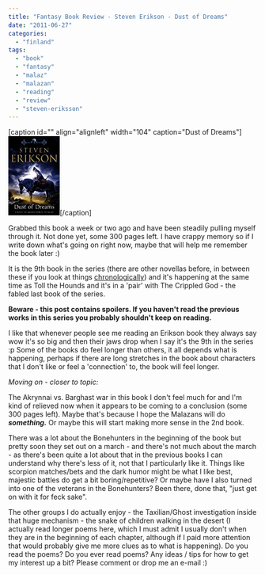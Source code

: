 ```yaml
---
title: "Fantasy Book Review - Steven Erikson - Dust of Dreams"
date: "2011-06-27"
categories: 
  - "finland"
tags: 
  - "book"
  - "fantasy"
  - "malaz"
  - "malazan"
  - "reading"
  - "review"
  - "steven-eriksson"
---
```


\[caption id="" align="alignleft" width="104" caption="Dust of Dreams"\]![Dust of Dreams](images/0593046331.01.jpg "Dust of Dreams")\[/caption\]

Grabbed this book a week or two ago and have been steadily pulling myself through it. Not done yet, some 300 pages left. I have crappy memory so if I write down what's going on right now, maybe that will help me remember the book later :)

It is the 9th book in the series (there are other novellas before, in between these if you look at things [chronologically](http://en.wikipedia.org/wiki/Malazan_Book_of_the_Fallen#Chronology "on wikipedia")) and it's happening at the same time as Toll the Hounds and it's in a 'pair' with The Crippled God - the fabled last book of the series.

**Beware - this post contains spoilers. If you haven't read the previous works in this series you probably shouldn't keep on reading.**

I like that whenever people see me reading an Erikson book they always say wow it's so big and then their jaws drop when I say it's the 9th in the series :p Some of the books do feel longer than others, it all depends what is happening, perhaps if there are long stretches in the book about characters that I don't like or feel a 'connection' to, the book will feel longer.

_Moving on - closer to topic:_

The Akrynnai vs. Barghast war in this book I don't feel much for and I'm kind of relieved now when it appears to be coming to a conclusion (some 300 pages left). Maybe that's because I hope the Malazans will do **_something._** Or maybe this will start making more sense in the 2nd book.

There was a lot about the Bonehunters in the beginning of the book but pretty soon they set out on a march - and there's not much about the march - as there's been quite a lot about that in the previous books I can understand why there's less of it, not that I particularly like it. Things like scorpion matches/bets and the dark humor might be what I like best, majestic battles do get a bit boring/repetitive? Or maybe have I also turned into one of the veterans in the Bonehunters? Been there, done that, "just get on with it for feck sake".

The other groups I do actually enjoy - the Taxilian/Ghost investigation inside that huge mechanism - the snake of children walking in the desert (I actually read longer poems here, which I must admit I usually don't when they are in the beginning of each chapter, although if I paid more attention that would probably give me more clues as to what is happening). Do you read the poems? Do you ever read poems? Any ideas / tips for how to get my interest up a bit? Please comment or drop me an e-mail :)
